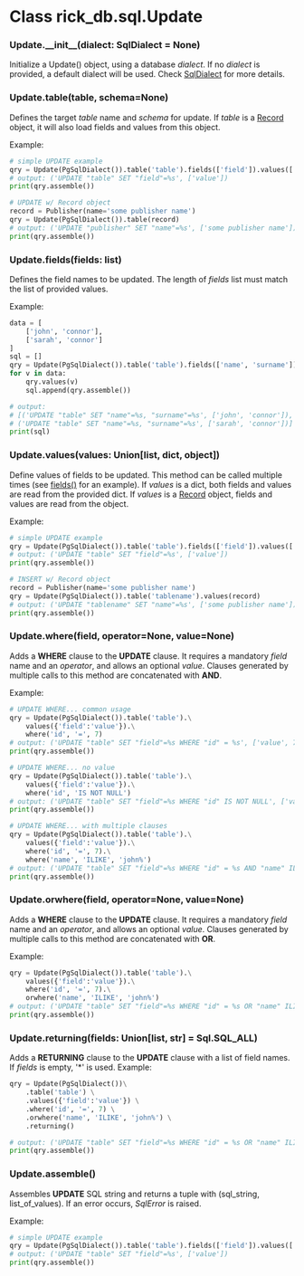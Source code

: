 # Class rick_db.sql.**Update**

### Update.**\_\_init\_\_(dialect: SqlDialect = None)**

Initialize a Update() object, using a database *dialect*. If no *dialect* is provided, a default dialect will be used.
Check [SqlDialect](sqldialect.md) for more details.

### Update.**table(table, schema=None)**

Defines the target *table* name and *schema* for update. If *table* is a [Record](record.md) object, it will also load fields and
values from this object.

Example:
```python
# simple UPDATE example
qry = Update(PgSqlDialect()).table('table').fields(['field']).values(['value'])
# output: ('UPDATE "table" SET "field"=%s', ['value'])
print(qry.assemble())

# UPDATE w/ Record object
record = Publisher(name='some publisher name')
qry = Update(PgSqlDialect()).table(record)
# output: ('UPDATE "publisher" SET "name"=%s', ['some publisher name'])
print(qry.assemble())
```

### Update.**fields(fields: list)**

Defines the field names to be updated. The length of *fields* list must match the list of provided values.

Example:
```python
data = [
    ['john', 'connor'],
    ['sarah', 'connor']
]
sql = []
qry = Update(PgSqlDialect()).table('table').fields(['name', 'surname'])
for v in data:
    qry.values(v)
    sql.append(qry.assemble())

# output:
# [('UPDATE "table" SET "name"=%s, "surname"=%s', ['john', 'connor']), 
# ('UPDATE "table" SET "name"=%s, "surname"=%s', ['sarah', 'connor'])]
print(sql)
```

### Update.**values(values: Union[list, dict, object])**

Define values of fields to be updated. This method can be called multiple times (see [fields()](#insertfieldsfields-list) for an
example). If *values* is a dict, both fields and values are read from the provided dict. If *values* is a [Record](record.md)
object, fields and values are read from the object.

Example:
```python
# simple UPDATE example
qry = Update(PgSqlDialect()).table('table').fields(['field']).values(['value'])
# output: ('UPDATE "table" SET "field"=%s', ['value'])
print(qry.assemble())

# INSERT w/ Record object
record = Publisher(name='some publisher name')
qry = Update(PgSqlDialect()).table('tablename').values(record)
# output: ('UPDATE "tablename" SET "name"=%s', ['some publisher name'])
print(qry.assemble())
```

### Update.**where(field, operator=None, value=None)**

Adds a **WHERE** clause to the **UPDATE** clause. It requires a mandatory *field* name and an *operator*, and allows
an optional *value*. Clauses generated by multiple calls to this method are concatenated with **AND**. 

Example:

```python
# UPDATE WHERE... common usage
qry = Update(PgSqlDialect()).table('table').\
    values({'field':'value'}).\
    where('id', '=', 7)
# output: ('UPDATE "table" SET "field"=%s WHERE "id" = %s', ['value', 7])
print(qry.assemble())

# UPDATE WHERE... no value
qry = Update(PgSqlDialect()).table('table').\
    values({'field':'value'}).\
    where('id', 'IS NOT NULL')
# output: ('UPDATE "table" SET "field"=%s WHERE "id" IS NOT NULL', ['value'])
print(qry.assemble())

# UPDATE WHERE... with multiple clauses
qry = Update(PgSqlDialect()).table('table').\
    values({'field':'value'}).\
    where('id', '=', 7).\
    where('name', 'ILIKE', 'john%')
# output: ('UPDATE "table" SET "field"=%s WHERE "id" = %s AND "name" ILIKE %s', ['value', 7, 'john%'])
print(qry.assemble())
```


### Update.**orwhere(field, operator=None, value=None)**

Adds a **WHERE** clause to the **UPDATE** clause. It requires a mandatory *field* name and an *operator*, and allows
an optional *value*. Clauses generated by multiple calls to this method are concatenated with **OR**. 

Example:

```python
qry = Update(PgSqlDialect()).table('table').\
    values({'field':'value'}).\
    where('id', '=', 7).\
    orwhere('name', 'ILIKE', 'john%')
# output: ('UPDATE "table" SET "field"=%s WHERE "id" = %s OR "name" ILIKE %s', ['value', 7, 'john%'])
print(qry.assemble())
```

### Update.**returning(fields: Union[list, str] = Sql.SQL_ALL)**

Adds a **RETURNING** clause to the **UPDATE** clause with a list of field names. If *fields* is empty, '*' is used. 
Example:

```python
qry = Update(PgSqlDialect())\
    .table('table') \
    .values({'field':'value'}) \
    .where('id', '=', 7) \
    .orwhere('name', 'ILIKE', 'john%') \
    .returning()

# output: ('UPDATE "table" SET "field"=%s WHERE "id" = %s OR "name" ILIKE %s RETURNING *', ['value', 7, 'john%'])
print(qry.assemble())
```


### Update.**assemble()**

Assembles **UPDATE** SQL string and returns a tuple with (sql_string, list_of_values). If an error occurs, *SqlError* is raised.

Example:

```python
# simple UPDATE example
qry = Update(PgSqlDialect()).table('table').fields(['field']).values(['value'])
# output: ('UPDATE "table" SET "field"=%s', ['value'])
print(qry.assemble())
```

